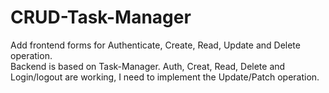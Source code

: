# CRUD-Task-Manager
Add frontend forms for Authenticate,  Create, Read, Update and Delete operation.  
Backend is based on Task-Manager.
Auth, Creat, Read, Delete and Login/logout are working, I need to implement the Update/Patch operation.  
